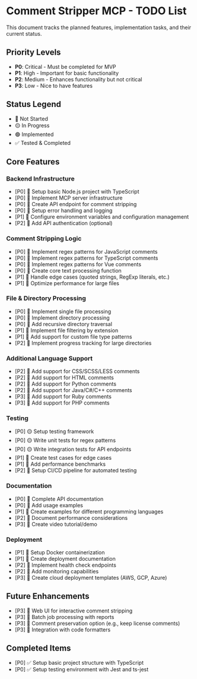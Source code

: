 # Comment Stripper MCP - TODO List

This document tracks the planned features, implementation tasks, and their current status.

## Priority Levels
- **P0**: Critical - Must be completed for MVP
- **P1**: High - Important for basic functionality
- **P2**: Medium - Enhances functionality but not critical
- **P3**: Low - Nice to have features

## Status Legend
- 🔴 Not Started
- 🟡 In Progress
- 🟢 Implemented
- ✅ Tested & Completed

## Core Features

### Backend Infrastructure
- [P0] 🔴 Setup basic Node.js project with TypeScript
- [P0] 🔴 Implement MCP server infrastructure
- [P0] 🔴 Create API endpoint for comment stripping
- [P0] 🔴 Setup error handling and logging
- [P1] 🔴 Configure environment variables and configuration management
- [P2] 🔴 Add API authentication (optional)

### Comment Stripping Logic
- [P0] 🔴 Implement regex patterns for JavaScript comments
- [P0] 🔴 Implement regex patterns for TypeScript comments
- [P0] 🔴 Implement regex patterns for Vue comments
- [P0] 🔴 Create core text processing function
- [P1] 🔴 Handle edge cases (quoted strings, RegExp literals, etc.)
- [P1] 🔴 Optimize performance for large files

### File & Directory Processing
- [P0] 🔴 Implement single file processing
- [P0] 🔴 Implement directory processing
- [P0] 🔴 Add recursive directory traversal
- [P1] 🔴 Implement file filtering by extension
- [P1] 🔴 Add support for custom file type patterns
- [P2] 🔴 Implement progress tracking for large directories

### Additional Language Support
- [P2] 🔴 Add support for CSS/SCSS/LESS comments
- [P2] 🔴 Add support for HTML comments
- [P2] 🔴 Add support for Python comments
- [P2] 🔴 Add support for Java/C#/C++ comments
- [P3] 🔴 Add support for Ruby comments
- [P3] 🔴 Add support for PHP comments

### Testing
- [P0] 🟡 Setup testing framework
- [P0] 🟡 Write unit tests for regex patterns
- [P0] 🟡 Write integration tests for API endpoints
- [P1] 🔴 Create test cases for edge cases
- [P1] 🔴 Add performance benchmarks
- [P2] 🔴 Setup CI/CD pipeline for automated testing

### Documentation
- [P0] 🔴 Complete API documentation
- [P0] 🔴 Add usage examples
- [P1] 🔴 Create examples for different programming languages
- [P2] 🔴 Document performance considerations
- [P3] 🔴 Create video tutorial/demo

### Deployment
- [P1] 🔴 Setup Docker containerization
- [P1] 🔴 Create deployment documentation
- [P2] 🔴 Implement health check endpoints
- [P2] 🔴 Add monitoring capabilities
- [P3] 🔴 Create cloud deployment templates (AWS, GCP, Azure)

## Future Enhancements
- [P3] 🔴 Web UI for interactive comment stripping
- [P3] 🔴 Batch job processing with reports
- [P3] 🔴 Comment preservation option (e.g., keep license comments)
- [P3] 🔴 Integration with code formatters

## Completed Items
- [P0] ✅ Setup basic project structure with TypeScript
- [P0] ✅ Setup testing environment with Jest and ts-jest 